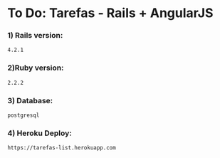 # To Do: Tarefas - Rails + AngularJS

### 1) Rails version:
    4.2.1

### 2)Ruby version:
    2.2.2

### 3) Database:
    postgresql

### 4) Heroku Deploy:
    https://tarefas-list.herokuapp.com

